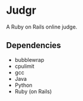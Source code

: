 # Judgr
A Ruby on Rails online judge.

## Dependencies
* bubblewrap
* cpulimit
* gcc
* Java
* Python
* Ruby (on Rails)
